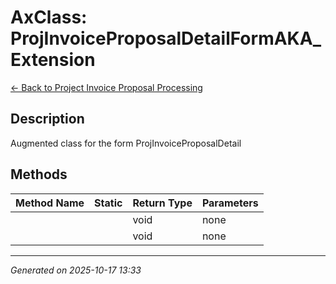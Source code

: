 # AxClass: ProjInvoiceProposalDetailFormAKA_Extension

[← Back to Project Invoice Proposal Processing](../README.md)

## Description

<summary> Augmented class for the form <c>ProjInvoiceProposalDetail</c> </summary>

## Methods

| Method Name | Static | Return Type | Parameters |
|-------------|--------|-------------|------------|
|  |  | void | none |
|  |  | void | none |

---

*Generated on 2025-10-17 13:33*
